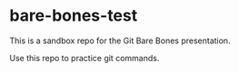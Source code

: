 # bare-bones-test

This is a sandbox repo for the Git Bare Bones presentation.

Use this repo to practice git commands.

